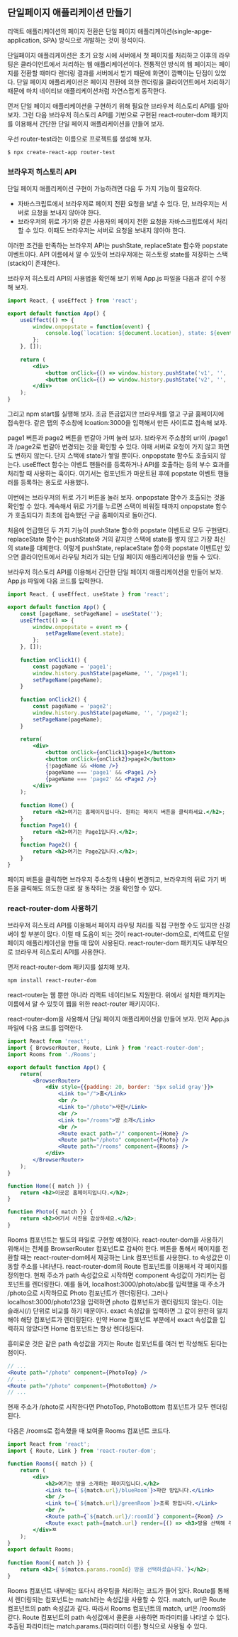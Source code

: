 ## 단일페이지 애플리케이션 만들기

리액트 애플리케이션의 페이지 전환은 단일 페이지 애플리케이션(single-apge-application, SPA) 방식으로 개발하는 것이 정석이다. 

단일페이지 애플리케이션은 초기 요청 시에 서버에서 첫 페이지를 처리하고 이후의 라우팅은 클라이언트에서 처리하는 웹 애플리케이션이다. 전통적인 방식의 웹 페이지는 페이지를 전환할 때마다 렌더링 결과를 서버에서 받기 때문에 화면이 깜빡이는 단점이 있었다. 단일 페이지 애플리케이션은 페이지 전환에 의한 렌더링을 클라이언트에서 처리하기 때문에 마치 네이티브 애플리케이션처럼 자연스럽게 동작한다. 

먼저 단일 페이지 애플리케이션을 구현하기 위해 필요한 브라우저 히스토리 API를 알아보자. 그런 다음 브라우저 히스토리 API를 기반으로 구현된 react-router-dom 패키지를 이용해서 간단한 단일 페이지 애플리케이션을 만들어 보자. 

우선 router-test라는 이름으로 프로젝트를 생성해 보자. 

```bash
$ npx create-react-app router-test
```

### 브라우저 히스토리 API

단일 페이지 애플리케이션 구현이 가능하려면 다음 두 가지 기능이 필요하다. 

+ 자바스크립트에서 브라우저로 페이지 전환 요청을 보낼 수 있다. 단, 브라우저는 서버로 요청을 보내지 않아야 한다. 
+ 브라우저의 뒤로 가기와 같은 사용자의 페이지 전환 요청을 자바스크립트에서 처리할 수 있다. 이때도 브라우저는 서버로 요청을 보내지 않아야 한다. 

이러한 조건을 만족하는 브라우저 API는 pushState, replaceState 함수와 popstate 이벤트이다. API 이름에서 알 수 있듯이 브라우저에는 히스토링 state를 저장하는 스택(stack)이 존재한다. 

브라우저 히스토리 API의 사용법을 확인해 보기 위해 App.js 파일을 다음과 같이 수정해 보자. 

```jsx
import React, { useEffect } from 'react';

export default function App() {
    useEffect(() => {
        window.onpopstate = function(event) {
            console.log(`location: ${document.location}, state: ${event.state}`);
        };
    }, []);
    
    return (
    	<div>
        	<button onClick={() => window.history.pushState('v1', '', '/page1')}>page1</button>
            <button onClick={() => window.history.pushState('v2', '', '/page2')}>page2</button>
        </div>
    );
}
```

그리고 npm start를 실행해 보자. 조금 뜬금없지만 브라우저를 열고 구글 홈페이지에 접속한다. 같은 탭의 주소창에 lcoation:3000을 입력해서 만든 사이트로 접속해 보자. 

page1 버튼과 page2 버튼을 번갈아 가며 눌러 보자. 브라우저 주소창의 url이 /page1과 /page2로 번갈아 변경되는 것을 확인할 수 있다. 이때 서버로 요청이 가지 않고 화면도 변하지 않는다. 단지 스택에 state가 쌓일 뿐이다. onpopstate 함수도 호출되지 않는다. useEffect 함수는 이벤트 핸들러를 등록하거나 API를 호출하는 등의 부수 효과를 처리할 때 사용하는 훅이다. 여기서는 컴포넌트가 마운트된 후에 popstate 이벤트 핸들러를 등록하는 용도로 사용했다. 

이번에는 브라우저의 뒤로 가기 버튼을 눌러 보자. onpopstate 함수가 호출되는 것을 확인할 수 있다. 계속해서 뒤로 가기를 누르면 스택이 비워질 때까지 onpopstate 함수가 호출되다가 최초에 접속했던 구글 홈페이지로 돌아간다. 

처음에 언급했던 두 가지 기능이 pushState 함수와 popstate 이벤트로 모두 구현됐다. replaceState 함수는 pushState와 거의 같지만 스택에 state를 쌓지 않고 가장 최신의 state를 대체한다. 이렇게 pushState, replaceState 함수와 popstate 이벤트만 있으면 클라이언트에서 라우팅 처리가 되는 단일 페이지 애플리케이션을 만들 수 있다. 

브라우저 히스토리 API를 이용해서 간단한 단일 페이지 애플리케이션을 만들어 보자. App.js 파일에 다음 코드를 입력한다. 

```jsx
import React, { useEffect, useState } from 'react';

export default function App() {
    const [pageName, setPageName] = useState('');
    useEffect(() => {
        window.onpopstate = event => {
            setPageName(event.state);
        };
    }, []);
    
    function onClick1() {
        const pageName = 'page1';
        window.history.pushState(pageName, '', '/page1');
        setPageName(pageName);
    }
    
    function onClick2() {
        const pageName = 'page2';
        window.history.pushState(pageName, '', '/page2');
        setPageName(pageName);
    }
    
    return(
    	<div>
        	<button onClick={onClick1}>page1</button>
        	<button onClick={onClick2}>page2</button>
            {!pageName && <Home />}
            {pageName === 'page1' && <Page1 />}
            {pageName === 'page2' && <Page2 />}
        </div>
    );
    
    function Home() {
        return <h2>여기는 홈페이지입니다. 원하는 페이지 버튼을 클릭하세요.</h2>;
    }
    function Page1() {
        return <h2>여기는 Page1입니다.</h2>;
    }
    function Page2() {
        return <h2>여기는 Page2입니다.</h2>;
    }
}
```

페이지 버튼을 클릭하면 브라우저 주소창의 내용이 변경되고, 브라우저의 뒤로 가기 버튼을 클릭해도 의도한 대로 잘 동작하는 것을 확인할 수 있다. 

### react-router-dom 사용하기

브라우저 히스토리 API를 이용해서 페이지 라우팅 처리를 직접 구현할 수도 있지만 신경 써야 할 부분이 많다. 이럴 때 도움이 되는 것이 react-router-dom으로, 리액트로 단일 페이지 애플리케이션을 만들 때 많이 사용된다. react-router-dom 패키지도 내부적으로 브라우저 히스토리 API를 사용한다. 

먼저 react-router-dom 패키지를 설치해 보자. 

```bash
npm install react-router-dom
```

react-router는 웹 뿐만 아니라 리액트 네이티브도 지원한다. 위에서 설치한 패키지는 이름에서 알 수 있듯이 웹을 위한 react-router 패키지이다. 

react-router-dom을 사용해서 단일 페이지 애플리케이션을 만들어 보자. 먼저 App.js 파일에 다음 코드를 입력한다.

```jsx
import React from 'react';
import { BrowserRouter, Route, Link } from 'react-router-dom';
import Rooms from './Rooms';

export default function App() {
    return(
    	<BrowserRouter>
        	<div style={{padding: 20, border: '5px solid gray'}}>
            	<Link to="/">홈</Link>
                <br />
                <Link to="/photo">사진</Link>
                <br />
                <Link to="/rooms">방 소개</Link>
                <br />
                <Route exact path="/" component={Home} />
                <Route path="/photo" component={Photo} />
                <Route path="/rooms" component={Rooms} />
            </div>
        </BrowserRouter>
    );
}

function Home({ match }) {
    return <h2>이곳은 홈페이지입니다.</h2>;
}

function Photo({ match }) {
    return <h2>여기서 사진을 감상하세요.</h2>;
}
```

Rooms 컴포넌트는 별도의 파일로 구현할 예정이다. react-router-dom을 사용하기 위해서는 전체를 BrowserRouter 컴포넌트로 감싸야 한다. 버튼을 통해서 페이지를 전환할 때는 react-router-dom에서 제공하는 Link 컴포넌트를 사용한다. to 속성값은 이동할 주소를 나타낸다. react-router-dom의 Route 컴포넌트를 이용해서 각 페이지를 정의한다. 현재 주소가 path 속성값으로 시작하면 component 속성값이 가리키는 컴포넌트를 렌더링한다. 예를 들어, localhost:3000/photo/abc를 입력했을 때 주소가 /photo으로 시작하므로 Photo 컴포넌트가 렌더링된다. 그러나 localhost:3000/photo123을 입력하면 photo 컴포넌트가 렌더링되지 않는다. 이는 슬래시(/) 단위로 비교를 하기 때문이다. exact 속성값을 입력하면 그 값이 완전히 일치해야 해당 컴포넌트가 렌더링된다. 만약 Home 컴포넌트 부분에서 exact 속성값을 입력하지 않았다면 Home 컴포넌트는 항상 렌더링된다.

흥미로운 것은 같은 path 속성값을 가지는 Route 컴포넌트를 여러 번 작성해도 된다는 점이다. 

```jsx
// ...
<Route path="/photo" component={PhotoTop} />
// ...
<Route path="/photo" component={PhotoBottom} />
// ...
```

현재 주소가 /photo로 시작한다면 PhotoTop, PhotoBottom 컴포넌트가 모두 렌더링된다. 

다음은 /rooms로 접속했을 때 보여줄 Rooms 컴포넌트 코드다. 

```jsx
import React from 'react';
import { Route, Link } from 'react-router-dom';

function Rooms({ match }) {
    return (
    	<div>
        	<h2>여기는 방을 소개하는 페이지입니다.</h2>
            <Link to={`${match.url}/blueRoom`}>파란 방입니다.</Link>
            <br />
            <Link to={`${match.url}/greenRoom`}>초록 방입니다.</Link>
            <br />
            <Route path={`${match.url}/:roomId`} component={Room} />
            <Route exact path={match.url} render={() => <h3>방을 선택해 주세요.</h3>} />
        </div>ㅉ
    );
}
export default Rooms;
                
function Room({ match }) {
    return <h2>{`${matcn.params.roomId} 방을 선택하셨습니다.`}</h2>;
}
```

Rooms 컴포넌트 내부에는 또다시 라우팅을 처리하는 코드가 들어 있다. Route를 통해서 렌더링되는 컴포넌트는 match라는 속성값을 사용할 수 있다. match, url은 Route 컴포넌트의 path 속성값과 같다. 따라서 Rooms 컴포넌트의 match, url은 /rooms와 같다. Route 컴포넌트의 path 속성값에서 콜론을 사용하면 파라미터를 나타낼 수 있다. 추출된 파라미터는 match.params.{파라미터 이름} 형식으로 사용될 수 있다. 

